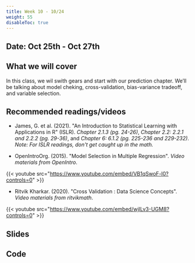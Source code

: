 ```yaml
---
title: Week 10 - 10/24
weight: 55
disableToc: true
---
```


## Date: Oct 25th - Oct 27th

## What we will cover

In this class, we wil swith gears and start with our prediction chapter. We’ll be talking about model cheking, cross-validation, bias-variance tradeoff, and variable selection.

## Recommended readings/videos

- James, G. et al. (2021). "An Introduction to Statistical Learning with Applications in R" (ISLR). *Chapter 2.1.3 (pg. 24-26)*, *Chapter 2.2: 2.2.1 and 2.2.2 (pg. 29-36)*, and *Chapter 6: 6.1.2 (pg. 225-236 and 229-232)*. *Note: For ISLR readings, don't get caught up in the math.*

- OpenIntroOrg. (2015). "Model Selection in Multiple Regression". *Video materials from OpenIntro*.

{{< youtube src="https://www.youtube.com/embed/VB1qSwoF-l0?controls=0" >}}

- Ritvik Kharkar. (2020). "Cross Validation : Data Science Concepts". *Video materials from ritvikmath*.

{{< youtube src="https://www.youtube.com/embed/wjILv3-UGM8?controls=0" >}}


## Slides
<!--
{{% button href="https://sta235.netlify.app/Classes/Week6/2_ObsStudies/f2022_sta235h_10_ObsStudies.html" icon="fas fa-external-link-alt" icon-position="right" %}}New window{{% /button %}} {{% button href="https://sta235.netlify.app/Classes/Week6/2_ObsStudies/f2022_sta235h_10_ObsStudies.pdf" icon="fas fa-file-pdf" icon-position="right" %}}Download{{% /button %}} 

{{< slides src="https://sta235.netlify.app/Classes/Week6/2_ObsStudies/f2022_sta235h_10_ObsStudies.html" >}}
-->

## Code
<!--
Here is the R code we will review in class, with many additional questions! Remember to review it in detail after class <a onclick="ga('send', 'event', 'External-Link','click','code5','0','Link');" href="https://raw.githubusercontent.com/maibennett/sta235/main/exampleSite/content/Classes/Week5/1_RCT/code/f2021_sta235h_8_RCT.R" target="_blank" class="btn btn-default">Download<i class="fas fa-code"></i></a>
-->
